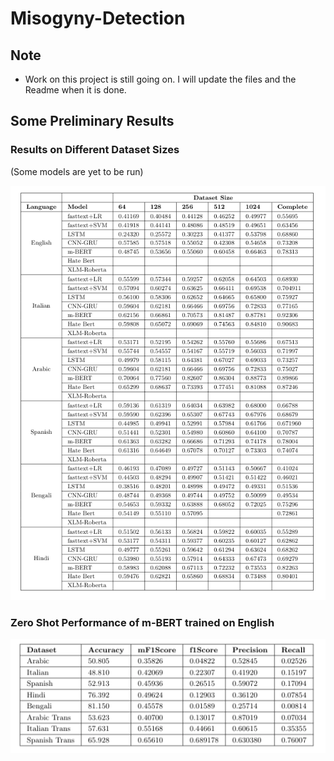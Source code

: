 # Misogyny-Detection

## Note
- Work on this project is still going on. I will update the files and the Readme when it is done. 

## Some Preliminary Results

### Results on Different Dataset Sizes
(Some models are yet to be run)

![table1](./Results/Different_Dataset_Sizes.png)

### Zero Shot Performance of m-BERT trained on English
![table1](./Results/Complete_Datasets.png)
